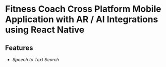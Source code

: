 # Fitness Coach Cross Platform Mobile Application with AR / AI Integrations using React Native

## Features

- _Speech to Text Search_

